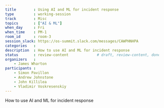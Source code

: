 ```yaml
---
title        : Using AI and ML for incident response
type         : working-session
track        : Misc
topics       : ["AI & ML"]
when_day     : Fri
when_time    : PM-1
room_id      : room-3
session_slack: https://os-summit.slack.com/messages/CAWPHNHPA
categories   :
description  : How to use AI and ML for incident response
status       : review-content             # draft, review-content, done
organizers   :
    - James Wharton
participants :
    - Simon Pavillon
    - Andrew Johnstone
    - John Killilea
    - Vladimir Voskresenskiy
---
```


How to use AI and ML for incident response

